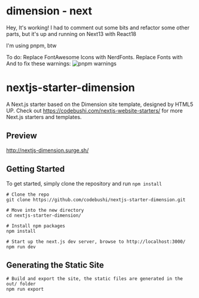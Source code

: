 # dimension - next

Hey, It's working!  I had to comment out some bits and refactor some other parts, but it's up and running on Next13 with React18

I'm using pnpm, btw

To do: 
  Replace FontAwesome Icons with NerdFonts.
  Replace Fonts with  
  And to fix these warnings:
  <img src="pnpm-warnings.png" alt="pnpm warnings" title="Pnpm Warnings">


# nextjs-starter-dimension
A Next.js starter based on the Dimension site template, designed by HTML5 UP. Check out https://codebushi.com/nextjs-website-starters/ for more Next.js starters and templates.

## Preview

http://nextjs-dimension.surge.sh/

## Getting Started

To get started, simply clone the repository and run `npm install`

```
# Clone the repo
git clone https://github.com/codebushi/nextjs-starter-dimension.git

# Move into the new directory
cd nextjs-starter-dimension/

# Install npm packages
npm install

# Start up the next.js dev server, browse to http://localhost:3000/
npm run dev
```

## Generating the Static Site

```
# Build and export the site, the static files are generated in the out/ folder
npm run export
```